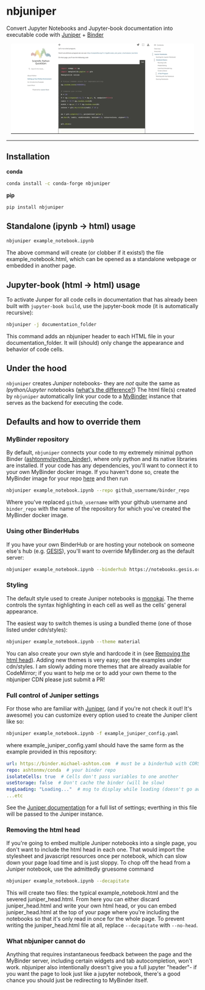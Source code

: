 # nbjuniper
Convert Jupyter Notebooks and Jupyter-book documentation into executable code with [Juniper](https://github.com/ines/juniper) + [Binder](https://mybinder.org)

<p align="center">
<img src="screenshot.gif"/>
</p>

---

## Installation
**conda**
```sh
conda install -c conda-forge nbjuniper
```

**pip**
```sh
pip install nbjuniper
```

## Standalone (ipynb -> html) usage
```sh
nbjuniper example_notebook.ipynb
```

The above command will create (or clobber if it exists!) the file example_notebook.html,
which can be opened as a standalone webpage or embedded in another page. 

## Jupyter-book (html -> html) usage

To activate Junper for all code cells in documentation that has already been built with
`jupyter-book build`, use the jupyter-book mode (it is automatically recursive):

```sh
nbjuniper -j documentation_folder
```

This command adds an nbjuniper header to each HTML file in your documentation_folder. It will (should)
only change the appearance and behavior of code cells.

## Under the hood

`nbjuniper` creates _Juniper_ notebooks- they are *not* quite the same as _Ipython/Jupyter_ notebooks ([what's the difference?](#what-nbjuniper-cannot-do)) The html
file(s) created by `nbjuniper` automatically link your code to a [MyBinder](https://mybinder.org) instance that
serves as the backend for executing the code.

## Defaults and how to override them

### MyBinder repository
By default, `nbjuniper` connects your code to my extremely minimal python Binder ([ashtonmv/python_binder](https://github.com/ashtonmv/python_binder)), where only python and its native libraries are installed. If your code has any dependencies, you'll
want to connect it to your own MyBinder docker image. If you haven't done so, create the MyBinder image for your repo [here](https://mybinder.org) and then run

```sh
nbjuniper example_notebook.ipynb --repo github_username/binder_repo
```

Where you've replaced `github_username` with your github username and `binder_repo` with the name of the repository for which you've created the MyBinder docker image.

### Using other BinderHubs
If you have your own BinderHub or are hosting your notebook on someone else's hub (e.g. [GESIS](https://notebooks.gesis.org)),
you'll want to override MyBinder.org as the default server:

```sh
nbjuniper example_notebook.ipynb --binderhub https://notebooks.gesis.org --repo github_username/binder_repo
```

### Styling
The default style used to create Juniper notebooks is [monokai](https://monokai.pro/). The theme controls the syntax
highlighting in each cell as well as the cells' general appearance.

The easiest way to switch themes is using a bundled theme (one of those listed under cdn/styles):

```sh
nbjuniper example_notebook.ipynb --theme material
```

You can also create your own style and hardcode it in
(see [Removing the html head](#removing-the-html-head)). Adding new themes is very easy; see the examples under cdn/styles.
I am slowly adding more themes that are already available for CodeMirror; if you want to help me or to add your own theme
to the nbjuniper CDN please just submit a PR!

### Full control of Juniper settings
For those who are familiar with [Juniper](https://github.com/ines/juniper), (and if you're not check it out! It's awesome)
you can customize every option used to create the Juniper client like so:

```sh
nbjuniper example_notebook.ipynb -f example_juniper_config.yaml
```

where example_juniper_config.yaml should have the same form as the example provided in this repository:

```yaml
url: https://binder.michael-ashton.com  # must be a binderhub with CORS enabled
repo: ashtonmv/conda  # your binder repo
isolateCells: true  # Cells don't pass variables to one another
useStorage: false  # Don't cache the binder (will be slow)
msgLoading: "Loading..."  # msg to display while loading (doesn't go away if no stdout!)
...etc
```

See the [Juniper documentation](https://github.com/ines/juniper) for a full list of settings; everthing in this file will be passed
to the Juniper instance.

### Removing the html head
If you're going to embed multiple Juniper notebooks into a single page, you don't want to include the html head in
each one. That would import the stylesheet and javascript resources once per notebook, which can slow down your page load
time and is just sloppy. To chop off the head from a Juniper notebook, use the admittedly gruesome command

```sh
nbjuniper example_notebook.ipynb --decapitate
```

This will create two files: the typical example_notebook.html and the severed juniper_head.html. From here you
can either discard juniper_head.html and write your own html head, or you can embed juniper_head.html at the top
of your page where you're including the notebooks so that it's only read in once for the whole page. To prevent writing
the juniper_head.html file at all, replace `--decapitate` with `--no-head`.

### What nbjuniper cannot do
Anything that requires instantaneous feedback between the page and the MyBinder server, including certain widgets
and tab autocompletion, won't work. nbjuniper also intentionally doesn't give you a full jupyter "header"- if you
want the page to look just like a jupyter notebook, there's a good chance you should just be redirecting to
MyBinder itself.
